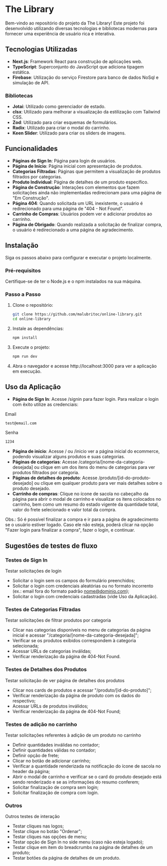 # The Library

Bem-vindo ao repositório do projeto da The Library! Este projeto foi desenvolvido utilizando diversas tecnologias e bibliotecas modernas para fornecer uma experiência de usuário rica e interativa.

## Tecnologias Utilizadas

- **Next.js**: Framework React para construção de aplicações web.
- **TypeScript**: Superconjunto do JavaScript que adiciona tipagem estática.
- **Firebase**: Utilização do serviço Firestore para banco de dados NoSql e simulação de API.

### Bibliotecas 

- **Jotai**: Utilizado como gerenciador de estado.
- **clsx**: Utilizado para melhorar a visualização da estilização com Tailwind CSS.
- **Zod**: Utilizado para criar esquemas de formulários.
- **Radix**: Utilizado para criar o modal do carrinho.
- **Keen Slider**: Utilizado para criar os sliders de imagens.

## Funcionalidades

- **Páginas de Sign In**: Página para login de usuários.
- **Página de Início**: Página inicial com apresentação de produtos.
- **Categorias Filtradas**: Páginas que permitem a visualização de produtos filtrados por categorias.
- **Produto Individual**: Página de detalhes de um produto específico.
- **Página de Construção**: Interações com elementos que fazem solicitações ainda não implementadas redirecionam para uma página de "Em Construção".
- **Página 404**: Quando solicitada um URL inexistente, o usuário é redirecionado para uma página de "404 - Not Found".
- **Carrinho de Compras**: Usuários podem ver e adicionar produtos ao carrinho.
- **Página de Obrigado**: Quando realizada a solicitação de finalizar compra, o usuário é redirecionado a uma página de agradecimento.

## Instalação

Siga os passos abaixo para configurar e executar o projeto localmente.

### Pré-requisitos

Certifique-se de ter o Node.js e o npm instalados na sua máquina.

### Passo a Passo

1. Clone o repositório:

   ```bash
   git clone https://github.com/malubritoc/online-library.git
   cd online-library
   ```

2. Instale as dependências:

   ```bash
   npm install
   ```

3. Execute o projeto:

   ```bash
   npm run dev
   ```

4. Abra o navegador e acesse http://localhost:3000 para ver a aplicação em execução.

## Uso da Aplicação

- **Página de Sign In**: Acesse /signin para fazer login. Para realizar o login com êxito utilize as credenciais:

Email

```bash
test@email.com
```

Senha

```bash
1234
```

- **Página de início**: Acesse / ou /inicio ver a página inicial do ecommerce, podendo visualizar alguns produtos e suas categorias.
- **Páginas de categorias**: Acesse /categoria/[nome-da-categoria-desejada] ou clique em um dos itens do menu de categorias para ver produtos filtrados por categoria.
- **Páginas de detalhes do produto**: Acesse /produto/[id-do-produto-desejado] ou clique em qualquer produto para ver mais detalhes sobre o produto desejado.
- **Carrinho de compras**: Clique no ícone de sacola no cabeçalho da página para abrir o modal de carrinho e visualizar os itens colocados no carrinho, bem como um resumo do estado vigente da quantidade total, valor do frete selecionado e valor total da compra.

Obs.: Só é possível finalizar a compra e ir para a página de agradecimento se o usuário estiver logado. Caso ele não esteja, poderá clicar na opção "Fazer login para finalizar a compra", fazer o login, e continuar.

## Sugestões de testes de fluxo

### Testes de Sign In

Testar solicitações de login

- Solicitar o login sem os campos do formulário preenchidos;
- Solicitar o login com credenciais aleatórias ou no formato incorrento (ex.: email fora do formato padrão nome@dominio.com);
- Solicitar o login com credenciais cadastradas (vide Uso da Aplicação).

### Testes de Categorias Filtradas

Testar solicitações de filtrar produtos por categoria

- Clicar nas categorias disponíveis no menu de categorias da página inicial e acessar "/categoria/[nome-da-categoria-desejada]";
- Verificar se os produtos exibidos correspondem à categoria selecionada;
- Acessar URLs de categorias inválidas;
- Verificar renderização da página de 404-Not Found.

### Testes de Detalhes dos Produtos

Testar solicitação de ver página de detalhes dos produtos

- Clicar nos cards de produtos e acessar "/produto/[id-do-produto]";
- Verificar renderização da página de produto com os dados do respectivo;
- Acessar URLs de produtos inválidos;
- Verificar renderização da página de 404-Not Found;

### Testes de adição no carrinho

Testar solicitações referentes à adição de um produto no carrinho

- Definir quantidades inválidas no contador;
- Definir quantidades válidas no contador;
- Definir opção de frete;
- Clicar no botão de adicionar carrinho;
- Verificar a quantidade renderizada na notificação do ícone de sacola no header da página;
- Abrir o modal de carrinho e verificar se o card do produto desejado está sendo renderizado e se as informações do resumo conferem;
- Solicitar finalização de compra sem login;
- Solicitar finalização de compra com login.

### Outros

Outros testes de interação

- Testar cliques nas logos;
- Testar clique no botão "Ordenar";
- Testar cliques nas opções de menu;
- Testar opção de Sign In no side menu (caso não esteja logado);
- Testar clique em item do breadcrumbs na página de detalhes de um produto;
- Testar botões da página de detalhes de um produto.
